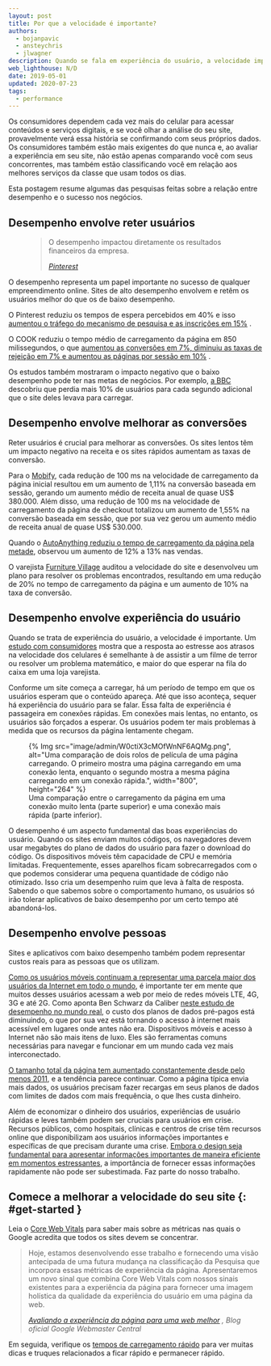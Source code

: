 ```yaml
---
layout: post
title: Por que a velocidade é importante?
authors:
  - bojanpavic
  - ansteychris
  - jlwagner
description: Quando se fala em experiência do usuário, a velocidade importa. E atrasos causados pela velocidade em dispositivos móveis não apenas são frustrantes, mas também podem ter um impacto negativo nos resultados dos negócios.
web_lighthouse: N/D
date: 2019-05-01
updated: 2020-07-23
tags:
  - performance
---
```


Os consumidores dependem cada vez mais do celular para acessar conteúdos e serviços digitais, e se você olhar a análise do seu site, provavelmente verá essa história se confirmando com seus próprios dados. Os consumidores também estão mais exigentes do que nunca e, ao avaliar a experiência em seu site, não estão apenas comparando você com seus concorrentes, mas também estão classificando você em relação aos melhores serviços da classe que usam todos os dias.

Esta postagem resume algumas das pesquisas feitas sobre a relação entre desempenho e o sucesso nos negócios.

## Desempenho envolve reter usuários

<figure class="w-figure w-figure--inline-right">
  <blockquote>
    <p>O desempenho impactou diretamente os resultados financeiros da empresa.</p>
    <cite>
      <p data-md-type="paragraph"><a href="https://www.youtube.com/watch?v=Xryhxi45Q5M&amp;feature=youtu.be&amp;t=1366">Pinterest</a></p>
    </cite>
  </blockquote></figure>

O desempenho representa um papel importante no sucesso de qualquer empreendimento online. Sites de alto desempenho envolvem e retêm os usuários melhor do que os de baixo desempenho.

O Pinterest reduziu os tempos de espera percebidos em 40% e isso [aumentou o tráfego do mecanismo de pesquisa e as inscrições em 15%](https://medium.com/@Pinterest_Engineering/driving-user-growth-with-performance-improvements-cfc50dafadd7) .

O COOK reduziu o tempo médio de carregamento da página em 850 milissegundos, o que [aumentou as conversões em 7%, diminuiu as taxas de rejeição em 7% e aumentou as páginas por sessão em 10%](https://www.nccgroup.trust/globalassets/resources/uk/case-studies/web-performance/cook-case-study.pdf) .

Os estudos também mostraram o impacto negativo que o baixo desempenho pode ter nas metas de negócios. Por exemplo, [a BBC](https://www.creativebloq.com/features/how-the-bbc-builds-websites-that-scale) descobriu que perdia mais 10% de usuários para cada segundo adicional que o site deles levava para carregar.

## Desempenho envolve melhorar as conversões

Reter usuários é crucial para melhorar as conversões. Os sites lentos têm um impacto negativo na receita e os sites rápidos aumentam as taxas de conversão.

Para o [Mobify](http://resources.mobify.com/2016-Q2-mobile-insights-benchmark-report.html), cada redução de 100 ms na velocidade de carregamento da página inicial resultou em um aumento de 1,11% na conversão baseada em sessão, gerando um aumento médio de receita anual de quase US$ 380.000. Além disso, uma redução de 100 ms na velocidade de carregamento da página de checkout totalizou um aumento de 1,55% na conversão baseada em sessão, que por sua vez gerou um aumento médio de receita anual de quase US$ 530.000.

Quando o [AutoAnything reduziu o tempo de carregamento da página pela metade](https://www.digitalcommerce360.com/2010/08/19/web-accelerator-revs-conversion-and-sales-autoanything/), observou um aumento de 12% a 13% nas vendas.

O varejista [Furniture Village](https://www.thinkwithgoogle.com/intl/en-gb/success-stories/uk-success-stories/furniture-village-and-greenlight-slash-page-load-times-boosting-user-experience/) auditou a velocidade do site e desenvolveu um plano para resolver os problemas encontrados, resultando em uma redução de 20% no tempo de carregamento da página e um aumento de 10% na taxa de conversão.

## Desempenho envolve experiência do usuário

Quando se trata de experiência do usuário, a velocidade é importante. Um [estudo com consumidores](https://www.ericsson.com/en/press-releases/2016/2/streaming-delays-mentally-taxing-for-smartphone-users-ericsson-mobility-report) mostra que a resposta ao estresse aos atrasos na velocidade dos celulares é semelhante à de assistir a um filme de terror ou resolver um problema matemático, e maior do que esperar na fila do caixa em uma loja varejista.

Conforme um site começa a carregar, há um período de tempo em que os usuários esperam que o conteúdo apareça. Até que isso aconteça, sequer há experiência do usuário para se falar. Essa falta de experiência é passageira em conexões rápidas. Em conexões mais lentas, no entanto, os usuários são forçados a esperar. Os usuários podem ter mais problemas à medida que os recursos da página lentamente chegam.

<figure class="w-figure">{% Img src="image/admin/W0ctiX3cMOfWnNF6AQMg.png", alt="Uma comparação de dois rolos de película de uma página carregando. O primeiro mostra uma página carregando em uma conexão lenta, enquanto o segundo mostra a mesma página carregando em um conexão rápida.", width="800", height="264" %}<figcaption>Uma comparação entre o carregamento da página em uma conexão muito lenta (parte superior) e uma conexão mais rápida (parte inferior).</figcaption></figure>

O desempenho é um aspecto fundamental das boas experiências do usuário. Quando os sites enviam muitos códigos, os navegadores devem usar megabytes do plano de dados do usuário para fazer o download do código. Os dispositivos móveis têm capacidade de CPU e memória limitadas. Frequentemente, esses aparelhos ficam sobrecarregados com o que podemos considerar uma pequena quantidade de código não otimizado. Isso cria um desempenho ruim que leva à falta de resposta. Sabendo o que sabemos sobre o comportamento humano, os usuários só irão tolerar aplicativos de baixo desempenho por um certo tempo até abandoná-los.

## Desempenho envolve pessoas

Sites e aplicativos com baixo desempenho também podem representar custos reais para as pessoas que os utilizam.

[Como os usuários móveis continuam a representar uma parcela maior dos usuários da Internet em todo o mundo](http://gs.statcounter.com/platform-market-share/desktop-mobile-tablet), é importante ter em mente que muitos desses usuários acessam a web por meio de redes móveis LTE, 4G, 3G e até 2G. Como aponta Ben Schwarz da Caliber [neste estudo de desempenho no mundo real](https://calibreapp.com/blog/beyond-the-bubble), o custo dos planos de dados pré-pagos está diminuindo, o que por sua vez está tornando o acesso à internet mais acessível em lugares onde antes não era. Dispositivos móveis e acesso à Internet não são mais itens de luxo. Eles são ferramentas comuns necessárias para navegar e funcionar em um mundo cada vez mais interconectado.

[O tamanho total da página tem aumentado constantemente desde pelo menos 2011](http://beta.httparchive.org/reports/state-of-the-web#bytesTotal), e a tendência parece continuar. Como a página típica envia mais dados, os usuários precisam fazer recargas em seus planos de dados com limites de dados com mais frequência, o que lhes custa dinheiro.

Além de economizar o dinheiro dos usuários, experiências de usuário rápidas e leves também podem ser cruciais para usuários em crise. Recursos públicos, como hospitais, clínicas e centros de crise têm recursos online que disponibilizam aos usuários informações importantes e específicas de que precisam durante uma crise. [Embora o design seja fundamental para apresentar informações importantes de maneira eficiente em momentos estressantes](https://aneventapart.com/news/post/eric-meyer-designing-for-crisis), a importância de fornecer essas informações rapidamente não pode ser subestimada. Faz parte do nosso trabalho.

## Comece a melhorar a velocidade do seu site {: #get-started }

Leia o [Core Web Vitals](/vitals/#core-web-vitals) para saber mais sobre as métricas nas quais o Google acredita que todos os sites devem se concentrar.

<blockquote>
  <p>Hoje, estamos desenvolvendo esse trabalho e fornecendo uma visão antecipada de uma futura mudança na classificação da Pesquisa que incorpora essas métricas de experiência da página. Apresentaremos um novo sinal que combina Core Web Vitals com nossos sinais existentes para a experiência da página para fornecer uma imagem holística da qualidade da experiência do usuário em uma página da web.</p>
  <cite><a href="https://webmasters.googleblog.com/2020/05/evaluating-page-experience.html">Avaliando a experiência da página para uma web melhor</a> , Blog oficial Google Webmaster Central</cite>
</blockquote>

Em seguida, verifique os [tempos de carregamento rápido](/fast/) para ver muitas dicas e truques relacionados a ficar rápido e permanecer rápido.
